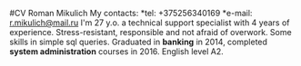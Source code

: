 #CV
Roman Mikulich 
My contacts:
*tel: +375256340169
*e-mail: r.mikulich@mail.ru
I'm 27 y.o. a technical support specialist with 4 years of experience. Stress-resistant, responsible and not afraid of overwork.
Some skills in simple sql queries.
Graduated in **banking** in 2014, completed **system administration** courses in 2016.
English level A2.
